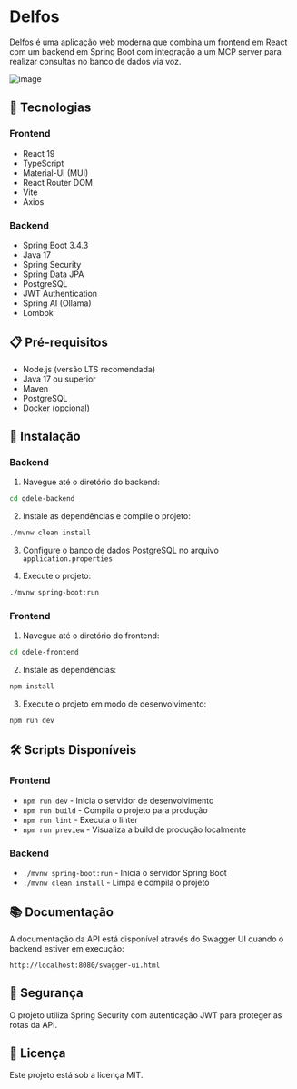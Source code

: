 # Delfos

Delfos é uma aplicação web moderna que combina um frontend em React com um backend em Spring Boot com integração a um MCP server para realizar consultas no banco de dados via voz.

![image](https://github.com/user-attachments/assets/7dfb9c57-cc9c-47da-bcce-acc292016faa)


## 🚀 Tecnologias

### Frontend
- React 19
- TypeScript
- Material-UI (MUI)
- React Router DOM
- Vite
- Axios

### Backend
- Spring Boot 3.4.3
- Java 17
- Spring Security
- Spring Data JPA
- PostgreSQL
- JWT Authentication
- Spring AI (Ollama)
- Lombok

## 📋 Pré-requisitos

- Node.js (versão LTS recomendada)
- Java 17 ou superior
- Maven
- PostgreSQL
- Docker (opcional)

## 🔧 Instalação

### Backend

1. Navegue até o diretório do backend:
```bash
cd qdele-backend
```

2. Instale as dependências e compile o projeto:
```bash
./mvnw clean install
```

3. Configure o banco de dados PostgreSQL no arquivo `application.properties`

4. Execute o projeto:
```bash
./mvnw spring-boot:run
```

### Frontend

1. Navegue até o diretório do frontend:
```bash
cd qdele-frontend
```

2. Instale as dependências:
```bash
npm install
```

3. Execute o projeto em modo de desenvolvimento:
```bash
npm run dev
```

## 🛠️ Scripts Disponíveis

### Frontend
- `npm run dev` - Inicia o servidor de desenvolvimento
- `npm run build` - Compila o projeto para produção
- `npm run lint` - Executa o linter
- `npm run preview` - Visualiza a build de produção localmente

### Backend
- `./mvnw spring-boot:run` - Inicia o servidor Spring Boot
- `./mvnw clean install` - Limpa e compila o projeto

## 📚 Documentação

A documentação da API está disponível através do Swagger UI quando o backend estiver em execução:
```
http://localhost:8080/swagger-ui.html
```

## 🔐 Segurança

O projeto utiliza Spring Security com autenticação JWT para proteger as rotas da API.

## 📝 Licença

Este projeto está sob a licença MIT. 
